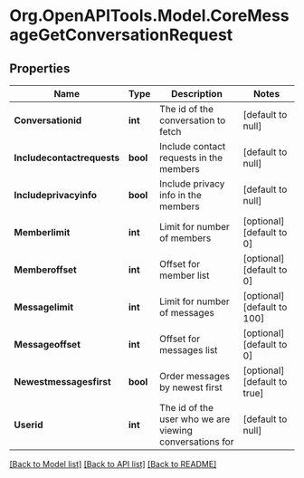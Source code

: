 # Org.OpenAPITools.Model.CoreMessageGetConversationRequest

## Properties

Name | Type | Description | Notes
------------ | ------------- | ------------- | -------------
**Conversationid** | **int** | The id of the conversation to fetch | [default to null]
**Includecontactrequests** | **bool** | Include contact requests in the members | [default to null]
**Includeprivacyinfo** | **bool** | Include privacy info in the members | [default to null]
**Memberlimit** | **int** | Limit for number of members | [optional] [default to 0]
**Memberoffset** | **int** | Offset for member list | [optional] [default to 0]
**Messagelimit** | **int** | Limit for number of messages | [optional] [default to 100]
**Messageoffset** | **int** | Offset for messages list | [optional] [default to 0]
**Newestmessagesfirst** | **bool** | Order messages by newest first | [optional] [default to true]
**Userid** | **int** | The id of the user who we are viewing conversations for | [default to null]

[[Back to Model list]](../README.md#documentation-for-models) [[Back to API list]](../README.md#documentation-for-api-endpoints) [[Back to README]](../README.md)

